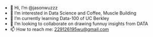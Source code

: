 - 👋 Hi, I’m @jasonwuzzz
- 👀 I’m interested in Data Science and Coffee, Muscle Building
- 🌱 I’m currently learning Data-100 of UC Berkley
- 💞️ I’m looking to collaborate on drawing funnuy insights from DATA
- 📫 How to reach me: 229126195wu@gmail.com

<!---
jasonwuzzz/jasonwuzzz is a ✨ special ✨ repository because its `README.md` (this file) appears on your GitHub profile.
You can click the Preview link to take a look at your changes.
--->
